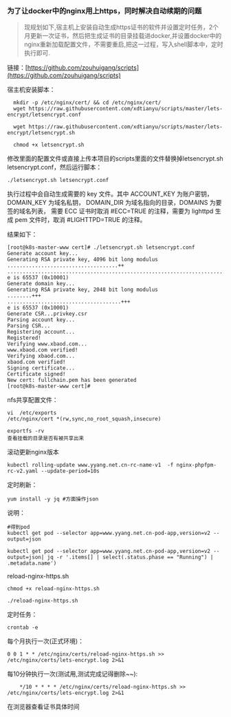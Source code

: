 ### 为了让docker中的nginx用上https，同时解决自动续期的问题

>现规划如下,宿主机上安装自动生成https证书的软件并设置定时任务，2个月更新一次证书，然后把生成证书的目录挂载进docker,并设置docker中的nginx重新加载配置文件，不需要重启,把这一过程，写入shell脚本中，定时执行即可.

链接：[https://github.com/zouhuigang/scripts](https://github.com/zouhuigang/scripts)

宿主机安装脚本：

	  mkdir -p /etc/nginx/cert/ && cd /etc/nginx/cert/
	  wget https://raw.githubusercontent.com/xdtianyu/scripts/master/lets-encrypt/letsencrypt.conf
	
	  wget https://raw.githubusercontent.com/xdtianyu/scripts/master/lets-encrypt/letsencrypt.sh
	
	  chmod +x letsencrypt.sh

修改里面的配置文件或直接上传本项目的scripts里面的文件替换掉letsencrypt.sh letsencrypt.conf，然后运行脚本：

	./letsencrypt.sh letsencrypt.conf


执行过程中会自动生成需要的 key 文件。其中 ACCOUNT_KEY 为账户密钥， DOMAIN_KEY 为域名私钥， DOMAIN_DIR 为域名指向的目录，DOMAINS 为要签的域名列表， 需要 ECC 证书时取消 #ECC=TRUE 的注释，需要为 lighttpd 生成 pem 文件时，取消 #LIGHTTPD=TRUE 的注释。

结果如下：

	[root@k8s-master-www cert]# ./letsencrypt.sh letsencrypt.conf
	Generate account key...
	Generating RSA private key, 4096 bit long modulus
	....................................++
	....................................................................................................................................++
	e is 65537 (0x10001)
	Generate domain key...
	Generating RSA private key, 2048 bit long modulus
	........+++
	.....................................+++
	e is 65537 (0x10001)
	Generate CSR...privkey.csr
	Parsing account key...
	Parsing CSR...
	Registering account...
	Registered!
	Verifying www.xbaod.com...
	www.xbaod.com verified!
	Verifying xbaod.com...
	xbaod.com verified!
	Signing certificate...
	Certificate signed!
	New cert: fullchain.pem has been generated
	[root@k8s-master-www cert]# 


nfs共享配置文件：

	vi  /etc/exports
	/etc/nginx/cert *(rw,sync,no_root_squash,insecure)

	exportfs -rv 
    查看挂载的目录是否有被共享出来

滚动更新nginx版本

	kubectl rolling-update www.yyang.net.cn-rc-name-v1  -f nginx-phpfpm-rc-v2.yaml --update-period=10s


定时刷新：

	yum install -y jq #方面操作json

说明：

	#得到pod
	kubectl get pod --selector app=www.yyang.net.cn-pod-app,version=v2 --output=json

	kubectl get pod --selector app=www.yyang.net.cn-pod-app,version=v2 --output=json| jq -r '.items[] | select(.status.phase == "Running") | .metadata.name')

reload-nginx-https.sh

	chmod +x reload-nginx-https.sh 

	./reload-nginx-https.sh 


定时任务：

	crontab -e

每个月执行一次(正式环境)：

	0 0 1 * * /etc/nginx/certs/reload-nginx-https.sh >> /etc/nginx/certs/lets-encrypt.log 2>&1

每10分钟执行一次(测试用,测试完成记得删除~~):

		*/10 * * * * /etc/nginx/certs/reload-nginx-https.sh >> /etc/nginx/certs/lets-encrypt.log 2>&1


在浏览器查看证书具体时间
